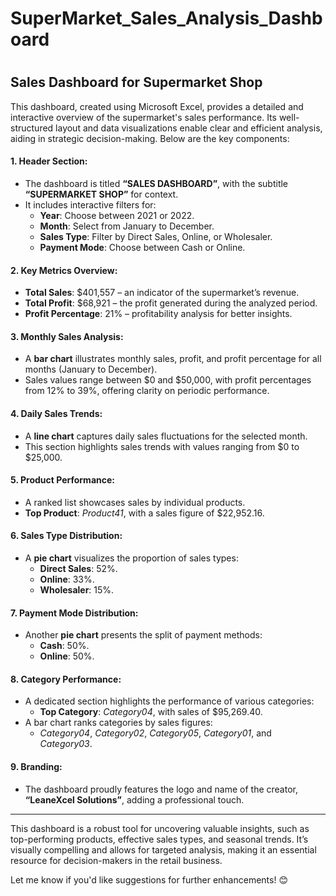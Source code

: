 # SuperMarket_Sales_Analysis_Dashboard
#
## **Sales Dashboard for Supermarket Shop**

This dashboard, created using Microsoft Excel, provides a detailed and interactive overview of the supermarket's sales performance. Its well-structured layout and data visualizations enable clear and efficient analysis, aiding in strategic decision-making. Below are the key components:

#### **1. Header Section**:
- The dashboard is titled **“SALES DASHBOARD”**, with the subtitle **“SUPERMARKET SHOP”** for context.
- It includes interactive filters for:
  - **Year**: Choose between 2021 or 2022.
  - **Month**: Select from January to December.
  - **Sales Type**: Filter by Direct Sales, Online, or Wholesaler.
  - **Payment Mode**: Choose between Cash or Online.

#### **2. Key Metrics Overview**:
- **Total Sales**: $401,557 – an indicator of the supermarket’s revenue.
- **Total Profit**: $68,921 – the profit generated during the analyzed period.
- **Profit Percentage**: 21% – profitability analysis for better insights.

#### **3. Monthly Sales Analysis**:
- A **bar chart** illustrates monthly sales, profit, and profit percentage for all months (January to December).
- Sales values range between $0 and $50,000, with profit percentages from 12% to 39%, offering clarity on periodic performance.

#### **4. Daily Sales Trends**:
- A **line chart** captures daily sales fluctuations for the selected month.
- This section highlights sales trends with values ranging from $0 to $25,000.

#### **5. Product Performance**:
- A ranked list showcases sales by individual products.
- **Top Product**: *Product41*, with a sales figure of $22,952.16.

#### **6. Sales Type Distribution**:
- A **pie chart** visualizes the proportion of sales types:
  - **Direct Sales**: 52%.
  - **Online**: 33%.
  - **Wholesaler**: 15%.

#### **7. Payment Mode Distribution**:
- Another **pie chart** presents the split of payment methods:
  - **Cash**: 50%.
  - **Online**: 50%.

#### **8. Category Performance**:
- A dedicated section highlights the performance of various categories:
  - **Top Category**: *Category04*, with sales of $95,269.40.
- A bar chart ranks categories by sales figures:
  - *Category04*, *Category02*, *Category05*, *Category01*, and *Category03*.

#### **9. Branding**:
- The dashboard proudly features the logo and name of the creator, **“LeaneXcel Solutions”**, adding a professional touch.

---

This dashboard is a robust tool for uncovering valuable insights, such as top-performing products, effective sales types, and seasonal trends. It’s visually compelling and allows for targeted analysis, making it an essential resource for decision-makers in the retail business.

Let me know if you'd like suggestions for further enhancements! 😊
